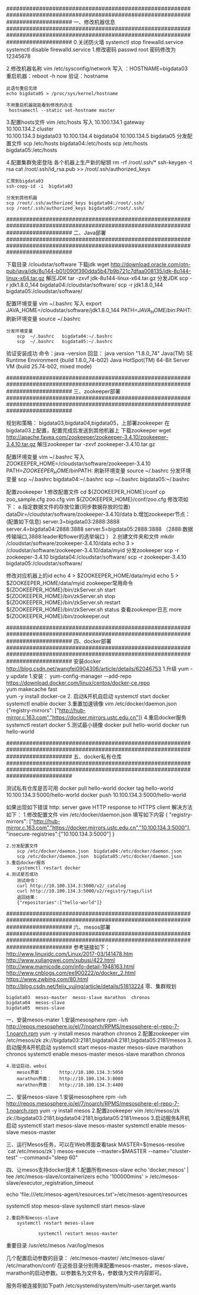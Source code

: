 
####################################################################################################################################
一、修改机器信息
####################################################################################################################################
0.关闭防火墙
    systemctl stop firewalld.service 
    systemctl disable firewalld.service 
1.修改密码
    passwd root
    密码修改为12345678

2.修改机器名称
    vim /etc/sysconfig/network
    写入 ：HOSTNAME=bigdata03
    重启机器：reboot -h now 
    验证：hostname 

    此语句重启无效
    echo bigdata05 > /proc/sys/kernel/hostname

    不用重启机器就能看到修改的办法
     hostnamectl --static set-hostname master

3.配置hosts文件
    vim /etc/hosts
    写入
    10.100.134.1 gateway   
    10.100.134.2 cluster   
    10.100.134.3 bigdata03
    10.100.134.4 bigdata04
    10.100.134.5 bigdata05
    分发配置文件
    scp /etc/hosts bigdata04:/etc/hosts
    scp /etc/hosts bigdata05:/etc/hosts


4.配置集群免密登陆
    各个机器上生产新的秘钥
    rm -rf /root/.ssh/*
    ssh-keygen -t rsa
    cat /root/.ssh/id_rsa.pub >> /root/.ssh/authorized_keys

    汇聚到bigdata03
    ssh-copy-id -i  bigdata03

    分发到其他机器
    scp /root/.ssh/authorized_keys bigdata04:/root/.ssh/
    scp /root/.ssh/authorized_keys bigdata05:/root/.ssh/


####################################################################################################################################
二、Java部署
####################################################################################################################################

下载目录
/cloudstar/software
下载jdk
    wget http://download.oracle.com/otn-pub/java/jdk/8u144-b01/090f390dda5b47b9b721c7dfaa008135/jdk-8u144-linux-x64.tar.gz
解压JDK
	tar -zxvf jdk-8u144-linux-x64.tar.gz
分发JDK
    scp -r jdk1.8.0_144 bigdata04:/cloudstar/software/
    scp -r jdk1.8.0_144 bigdata05:/cloudstar/software/

  配置环境变量
     vim ~/.bashrc 
     写入
		export JAVA_HOME=/cloudstar/software/jdk1.8.0_144
		PATH=${JAVA_HOME}/bin:$PAHT:
     刷新环境变量
     source ~/.bashrc 

    分发环境变量
        scp  ~/.bashrc   bigdata04:~/.bashrc 
        scp  ~/.bashrc   bigdata05:~/.bashrc 

验证安装成功
        命令：java -version
        回显：
        java version "1.8.0_74"
        Java(TM) SE Runtime Environment (build 1.8.0_74-b02)
        Java HotSpot(TM) 64-Bit Server VM (build 25.74-b02, mixed mode)


####################################################################################################################################
三、zookeeper部署
####################################################################################################################################

规划和策略：
    bigdata03,bigdata04,bigdata05，上部署zookeeper
    在bigdata03上配置，配置完成后发送到其他机器上
下载zookeeper
    wget http://apache.fayea.com/zookeeper/zookeeper-3.4.10/zookeeper-3.4.10.tar.gz
解压zookeeper
     tar -zxvf zookeeper-3.4.10.tar.gz

配置环境变量
 vim ~/.bashrc 
 写入
	ZOOKEEPER_HOME=/cloudstar/software/zookeeper-3.4.10
	PATH=$ZOOKEEPER_HOME/bin$PATH:
 刷新环境变量
 source ~/.bashrc 
分发环境变量
    scp  ~/.bashrc   bigdata04:~/.bashrc 
    scp  ~/.bashrc   bigdata05:~/.bashrc 


配置zookeeper
    1.修改配置文件
         cd  ${ZOOKEEPER_HOME}/conf
         cp zoo_sample.cfg zoo.cfg
         vim ${ZOOKEEPER_HOME}/conf/zoo.cfg
         修改项如下：
         a.指定数据文件的存放位置(同步数据存放的位置)
             dataDir=/cloudstar/software/zookeeper-3.4.10/data
         b.增加zookeeper节点：(配置如下信息)
            server.3=bigdata03:2888:3888
            server.4=bigdata04:2888:3888
            server.5=bigdata05:2888:3888
           （2888:数据传输端口,3888:leader和flower的选举端口    ）
    2.创建文件夹和文件
            mkdir /cloudstar/software/zookeeper-3.4.10/data
            echo  3 > /cloudstar/software/zookeeper-3.4.10/data/myid
分发zookeeper
    scp -r zookeeper-3.4.10 bigdata04:/cloudstar/software/
    scp -r zookeeper-3.4.10 bigdata05:/cloudstar/software/

修改对应机器上的id
    echo  4 > $ZOOKEEPER_HOME/data/myid
    echo  5 > $ZOOKEEPER_HOME/data/myid
zookeeper常用命令
    ${ZOOKEEPER_HOME}/bin/zkServer.sh start
    ${ZOOKEEPER_HOME}/bin/zkServer.sh stop
    ${ZOOKEEPER_HOME}/bin/zkServer.sh restart
    ${ZOOKEEPER_HOME}/bin/zkServer.sh status
查看zookeeper日志
    more ${ZOOKEEPER_HOME}/bin/zookeeper.out



####################################################################################################################################
四、docker部署
####################################################################################################################################
安装docker
http://blog.csdn.net/wangfei0904306/article/details/62046753
    1.升级
    	yum -y update 
    1.安装：
        yum-config-manager  --add-repo https://download.docker.com/linux/centos/docker-ce.repo  
		yum makecache fast  
		yum -y install docker-ce 
    2. 启动&开机自启动
        systemctl start docker
        systemctl enable docker
    3.重置加速镜像
		vim  /etc/docker/daemon.json
			{"registry-mirrors": ["http://hub-mirror.c.163.com","https://docker.mirrors.ustc.edu.cn"]}
    4.重启docker服务
		systemctl restart docker
    5.测试最小镜像
        docker pull hello-world
        docker run hello-world


####################################################################################################################################
五、docker私有仓库
####################################################################################################################################

测试私有仓库是否可用
    docker pull hello-world
    docker tag hello-world 10.100.134.3:5000/hello-world
    docker push 10.100.134.3:5000/hello-world

如果出现如下错误
    http: server gave HTTP response to HTTPS client
解决方法如下：
    1.修改配置文件
        vim /etc/docker/daemon.json
        填写如下内容
        {
            "registry-mirrors": ["http://hub-mirror.c.163.com","https://docker.mirrors.ustc.edu.cn","10.100.134.3:5000"],
            "insecure-registries":["10.100.134.3:5000"]
        }

    2.分发配置文件
        scp /etc/docker/daemon.json  bigdata04:/etc/docker/daemon.json
        scp /etc/docker/daemon.json  bigdata05:/etc/docker/daemon.json
    3.重启docker服务
        systemctl restart docker
    4.测试是否成功
        测试命令：
        curl http://10.100.134.3:5000/v2/_catalog
        curl http://10.100.134.3:5000/v2/registry/tags/list
        返回结果：
        {"repositories":["hello-world"]}

####################################################################################################################################
六、mesos部署
####################################################################################################################################
参考链接如下：
    http://www.linuxidc.com/Linux/2017-03/141478.htm
    http://www.xuliangwei.com/xubusi/422.html
    http://www.mamicode.com/info-detail-1948163.html
    http://www.cnblogs.com/ee900222/p/docker_2.html
    https://www.zwbing.com/80.html
    http://blog.csdn.net/felix_yujing/article/details/51813224
零、集群规划

	bigdata03  mesos-master  mesos-slave marathon  chronos
	bigdata04  mesos-slave
	bigdata05  mesos-slave
一、安装mesos-mater
    1.安装mesosphere
		rpm -ivh http://repos.mesosphere.io/el/7/noarch/RPMS/mesosphere-el-repo-7-1.noarch.rpm
		yum -y install mesos marathon chronos
    2.配置zookeeper
        vim /etc/mesos/zk
        zk://bigdata03:2181,bigdata04:2181,bigdata05:2181/mesos
    3.启动服务&开机启动
        systemctl start  mesos-master mesos-slave marathon chronos
        systemctl enable mesos-master mesos-slave marathon  chronos
         
    4.验证启动，webui
        mesos界面：      http://10.100.134.3:5050
        marathon界面：   http://10.100.134.3:8080
        marathon界面：   http://10.100.134.3:4400
二、安装mesos-slave
    1.安装mesosphere
        rpm -ivh http://repos.mesosphere.io/el/7/noarch/RPMS/mesosphere-el-repo-7-1.noarch.rpm
        yum -y install mesos
    2.配置zookeeper
        vim /etc/mesos/zk
        zk://bigdata03:2181,bigdata04:2181,bigdata05:2181/mesos
    3.启动服务&开机启动
        systemctl start  mesos-slave mesos-master
        systemctl enable mesos-slave mesos-master
       
三、运行Mesos任务，可以在Web界面查看task
    MASTER=$(mesos-resolve `cat /etc/mesos/zk`)
    mesos-execute --master=$MASTER --name="cluster-test" --command="sleep 60"

四、让mesos支持docker技术
    1.配置所有mesos-slave
        echo 'docker,mesos' | tee /etc/mesos-slave/containerizers
        echo '100000mins' > /etc/mesos-slave/executor_registration_timeout



echo 'file:///etc/mesos-agent/resources.txt'>/etc/mesos-agent/resources

systemctl stop mesos-slave
systemctl start mesos-slave


    2.重启所有mesos-slave
        systemctl restart mesos-slave

                systemctl restart mesos-master


重要目录
  /usr/etc/mesos
  /var/log/mesos


几个配置启动参数的目录： 
/etc/mesos-master/ 
/etc/mesos-slave/ 
/etc/marathon/conf/ 
在这些目录分别用来配置mesos-master，mesos-slave，marathon的启动参数。以参数名为文件名，参数值为文件内容即可。

服务将被连接到如下path
/etc/systemd/system/multi-user.target.wants


